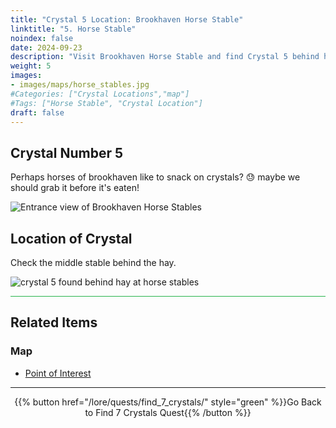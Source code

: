 ```yaml
---
title: "Crystal 5 Location: Brookhaven Horse Stable"
linktitle: "5. Horse Stable"
noindex: false
date: 2024-09-23
description: "Visit Brookhaven Horse Stable and find Crystal 5 behind hay in the middle stable. Another step forward in your quest for crystals!"
weight: 5
images:
- images/maps/horse_stables.jpg
#Categories: ["Crystal Locations","map"]
#Tags: ["Horse Stable", "Crystal Location"]
draft: false
--- 
```


## Crystal Number 5

Perhaps horses of brookhaven like to snack on crystals? :sweat: maybe we should grab it before it's eaten!

![Entrance view of Brookhaven Horse Stables](/images/maps/horse_stables.jpg?width=400px)

## Location of Crystal

Check the middle stable behind the hay. 

![crystal 5 found behind hay at horse stables](/images/maps/crystals/crystal_5_behind_hay_at_horse_stables.png?width=400px)

<hr style="background-color: #28b44c" size=8>

## Related Items

### Map

- [Point of Interest](/map/poi/horse-stable)

---

<div align="center">{{% button href="/lore/quests/find_7_crystals/" style="green" %}}Go Back to Find 7 Crystals Quest{{% /button %}}</div>

